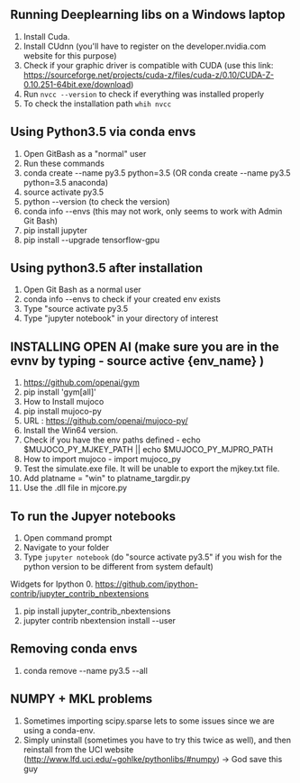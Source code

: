## Running Deeplearning libs on a Windows laptop
1. Install Cuda.
2. Install CUdnn (you'll have to register on the developer.nvidia.com website for this purpose)
2. Check if your graphic driver is compatible with CUDA (use this link: https://sourceforge.net/projects/cuda-z/files/cuda-z/0.10/CUDA-Z-0.10.251-64bit.exe/download)
3. Run `nvcc --version` to check if everything was installed properly
4. To check the installation path `whih nvcc	`


## Using Python3.5 via conda envs
1. Open GitBash as a "normal" user
2. Run these commands
3. conda create --name py3.5 python=3.5 	(OR conda create --name py3.5 python=3.5 anaconda)
4. source activate py3.5
5. python --version  						(to check the version)
6. conda info --envs  						(this may not work, only seems to work with Admin Git Bash)
7. pip install jupyter
8. pip install --upgrade tensorflow-gpu

## Using python3.5 after installation
1. Open Git Bash as a normal user
2. conda info --envs to check if your created env exists
2. Type "source activate py3.5
3. Type "jupyter notebook" in your directory of interest

## INSTALLING OPEN AI (make sure you are in the evnv by typing - source active {env_name} ) 
1. https://github.com/openai/gym
2. pip install 'gym[all]'
3. How to Install mujoco
4. pip install mujoco-py
5. URL : https://github.com/openai/mujoco-py/
6. Install the Win64 version.
7. Check if you have the env paths defined - echo $MUJOCO_PY_MJKEY_PATH  || echo $MUJOCO_PY_MJPRO_PATH
8. How to import mujoco - import mujoco_py
9. Test the simulate.exe file. It will be unable to export the mjkey.txt file. 
10. Add platname = "win" to platname_targdir.py
11. Use the .dll file in mjcore.py

## To run the Jupyer notebooks
1.  Open command prompt
2.  Navigate to your folder
3.  Type `jupyter notebook` (do "source activate py3.5" if you wish for the python version to be different from system default)

Widgets for Ipython
0. https://github.com/ipython-contrib/jupyter_contrib_nbextensions
1. pip install jupyter_contrib_nbextensions
2. jupyter contrib nbextension install --user


## Removing conda envs
1. conda remove --name py3.5 --all


## NUMPY + MKL problems
1. Sometimes importing scipy.sparse lets to some issues since we are using a conda-env.
2. Simply uninstall (sometimes you have to try this twice as well), and then reinstall from the UCI website (http://www.lfd.uci.edu/~gohlke/pythonlibs/#numpy) -> God save this guy
